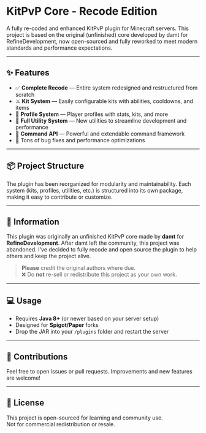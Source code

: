 # KitPvP Core - Recode Edition

A fully re-coded and enhanced KitPvP plugin for Minecraft servers. This project is based on the original (unfinished) core developed by damt for RefineDevelopment, now open-sourced and fully reworked to meet modern standards and performance expectations.

---

## ✨ Features

- ✅ **Complete Recode** — Entire system redesigned and restructured from scratch
- ⚔️ **Kit System** — Easily configurable kits with abilities, cooldowns, and items
- 🧍 **Profile System** — Player profiles with stats, kits, and more
- 🧰 **Full Utility System** — New utilities to streamline development and performance
- 🧾 **Command API** — Powerful and extendable command framework
- 🐛 Tons of bug fixes and performance optimizations

---

## 📦 Project Structure

The plugin has been reorganized for modularity and maintainability. Each system (kits, profiles, utilities, etc.) is structured into its own package, making it easy to contribute or customize.

---

## 📄 Information

This plugin was originally an unfinished KitPvP core made by **damt** for **RefineDevelopment**. After damt left the community, this project was abandoned. I've decided to fully recode and open source the plugin to help others and keep the project alive.

> **Please** credit the original authors where due.  
> ❌ Do **not** re-sell or redistribute this project as your own work.

---

## 💻 Usage

- Requires **Java 8+** (or newer based on your server setup)
- Designed for **Spigot/Paper** forks
- Drop the JAR into your `/plugins` folder and restart the server

---

## 🤝 Contributions

Feel free to open issues or pull requests. Improvements and new features are welcome!

---

## 📜 License

This project is open-sourced for learning and community use.  
Not for commercial redistribution or resale.
